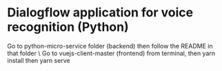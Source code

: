 # Dialogflow application for voice recognition (Python)
Go to python-micro-service folder (backend) then follow the README in that folder \\
Go to vuejs-client-master (frontend) from terminal, then yarn install then yarn serve 